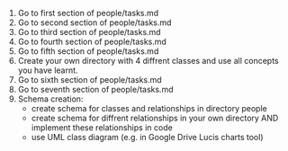 1. Go to first section of people/tasks.md
2. Go to second section of people/tasks.md
3. Go to third section of people/tasks.md
4. Go to fourth section of people/tasks.md
5. Go to fifth section of people/tasks.md
6. Create your own directory with 4 diffrent classes and use all concepts you have learnt.
7. Go to sixth section of people/tasks.md
8. Go to seventh section of people/tasks.md
9. Schema creation:
    - create schema for classes and relationships in directory people
    - create schema for diffrent relationships in your own directory AND implement these relationships in code
    - use UML class diagram (e.g. in Google Drive Lucis charts tool)

